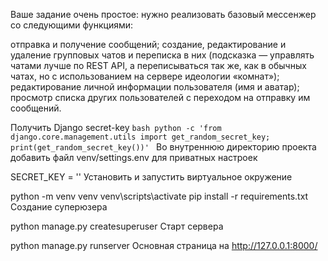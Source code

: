 Ваше задание очень простое: нужно реализовать базовый мессенжер со следующими функциями:

отправка и получение сообщений;
создание, редактирование и удаление групповых чатов и переписка в них (подсказка — управлять чатами лучше по REST API, а переписываться так же, как в обычных чатах, но с использованием на сервере идеологии «комнат»);
редактирование личной информации пользователя (имя и аватар);
просмотр списка других пользователей с переходом на отправку им сообщений.


Получить Django secret-key ```bash python -c 'from django.core.management.utils import get_random_secret_key; print(get_random_secret_key())' ```
Во внутреннюю директорию проекта добавить файл venv/settings.env для приватных настроек

SECRET_KEY = ''
Установить и запустить виртуальное окружение

python -m venv venv
venv\scripts\activate
pip install -r requirements.txt
Создание суперюзера

python manage.py createsuperuser
Старт сервера

python manage.py runserver
Основная страница на http://127.0.0.1:8000/
